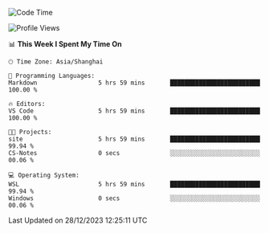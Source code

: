 <!--START_SECTION:waka-->
![Code Time](http://img.shields.io/badge/Code%20Time-1%2C441%20hrs%2026%20mins-blue)

![Profile Views](http://img.shields.io/badge/Profile%20Views-0-blue)

📊 **This Week I Spent My Time On** 

```text
🕑︎ Time Zone: Asia/Shanghai

💬 Programming Languages: 
Markdown                 5 hrs 59 mins       █████████████████████████   100.00 % 

🔥 Editors: 
VS Code                  5 hrs 59 mins       █████████████████████████   100.00 % 

🐱‍💻 Projects: 
site                     5 hrs 59 mins       █████████████████████████   99.94 % 
CS-Notes                 0 secs              ░░░░░░░░░░░░░░░░░░░░░░░░░   00.06 % 

💻 Operating System: 
WSL                      5 hrs 59 mins       █████████████████████████   99.94 % 
Windows                  0 secs              ░░░░░░░░░░░░░░░░░░░░░░░░░   00.06 % 
```


 Last Updated on 28/12/2023 12:25:11 UTC
<!--END_SECTION:waka-->